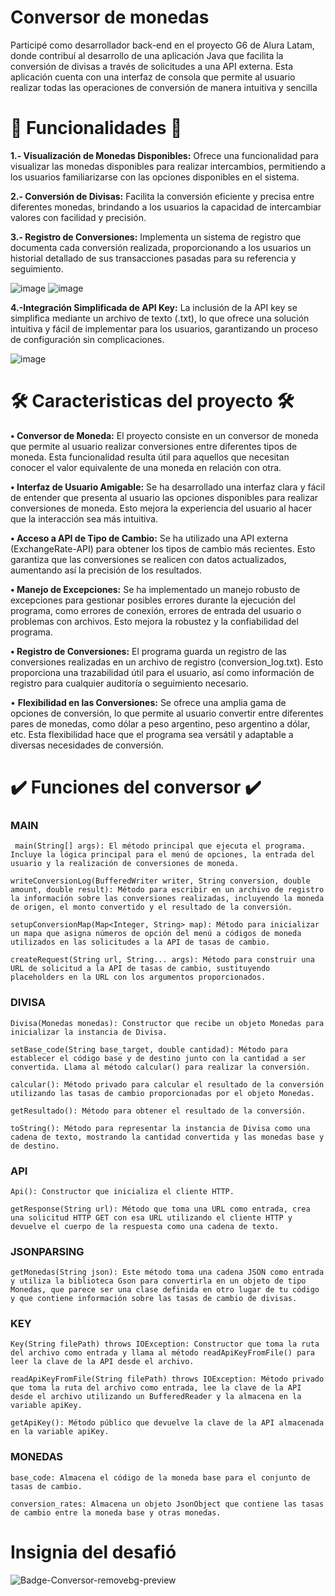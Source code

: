 # Conversor de monedas

Participé como desarrollador back-end en el proyecto G6 de Alura Latam, donde contribuí al desarrollo de una aplicación Java que facilita la conversión de divisas a través de solicitudes a una API externa. Esta aplicación cuenta con una interfaz de consola que permite al usuario realizar todas las operaciones de conversión de manera intuitiva y sencilla


# **🔧 Funcionalidades 🔧**

**1.- Visualización de Monedas Disponibles:** Ofrece una funcionalidad para visualizar las monedas disponibles para realizar intercambios, permitiendo a los usuarios familiarizarse con las opciones disponibles en el sistema.

**2.- Conversión de Divisas:** Facilita la conversión eficiente y precisa entre diferentes monedas, brindando a los usuarios la capacidad de intercambiar valores con facilidad y precisión.

**3.- Registro de Conversiones:** Implementa un sistema de registro que documenta cada conversión realizada, proporcionando a los usuarios un historial detallado de sus transacciones pasadas para su referencia y seguimiento.

![image](https://github.com/PATSIMA/Conversor_de_monedas/assets/91814599/2fb78132-a3ef-4348-9024-151496dada92)
![image](https://github.com/PATSIMA/Conversor_de_monedas/assets/91814599/37eec7c4-7429-4fc3-a2bc-a410a387e409)

**4.-Integración Simplificada de API Key:** La inclusión de la API key se simplifica mediante un archivo de texto (.txt), lo que ofrece una solución intuitiva y fácil de implementar para los usuarios, garantizando un proceso de configuración sin complicaciones.

![image](https://github.com/PATSIMA/Conversor_de_monedas/assets/91814599/2c0d8669-28ad-49e6-9fd0-711c4f61f13e)

# **🛠️ Caracteristicas del proyecto 🛠️**

**•	 Conversor de Moneda:** El proyecto consiste en un conversor de moneda que permite al usuario realizar conversiones entre diferentes tipos de moneda. Esta funcionalidad resulta útil para aquellos que necesitan conocer el valor equivalente de una moneda en relación con otra.

**•	 Interfaz de Usuario Amigable:** Se ha desarrollado una interfaz clara y fácil de entender que presenta al usuario las opciones disponibles para realizar conversiones de moneda. Esto mejora la experiencia del usuario al hacer que la interacción sea más intuitiva.

**•	Acceso a API de Tipo de Cambio:** Se ha utilizado una API externa (ExchangeRate-API) para obtener los tipos de cambio más recientes. Esto garantiza que las conversiones se realicen con datos actualizados, aumentando así la precisión de los resultados.

**• Manejo de Excepciones:** Se ha implementado un manejo robusto de excepciones para gestionar posibles errores durante la ejecución del programa, como errores de conexión, errores de entrada del usuario o problemas con archivos. Esto mejora la robustez y la confiabilidad del programa.

**• Registro de Conversiones:** El programa guarda un registro de las conversiones realizadas en un archivo de registro (conversion_log.txt). Esto proporciona una trazabilidad útil para el usuario, así como información de registro para cualquier auditoría o seguimiento necesario.

• **Flexibilidad en las Conversiones:** Se ofrece una amplia gama de opciones de conversión, lo que permite al usuario convertir entre diferentes pares de monedas, como dólar a peso argentino, peso argentino a dólar, etc. Esta flexibilidad hace que el programa sea versátil y adaptable a diversas necesidades de conversión.


# ✔️ Funciones del conversor  ✔️ 

###   MAIN 
` main(String[] args): El método principal que ejecuta el programa. Incluye la lógica principal para el menú de opciones, la entrada del usuario y la realización de conversiones de moneda.`

 `writeConversionLog(BufferedWriter writer, String conversion, double amount, double result): Método para escribir en un archivo de registro la información sobre las conversiones realizadas, incluyendo la moneda de origen, el monto convertido y el resultado de la conversión.`
 
`setupConversionMap(Map<Integer, String> map): Método para inicializar un mapa que asigna números de opción del menú a códigos de moneda utilizados en las solicitudes a la API de tasas de cambio.`

`createRequest(String url, String... args): Método para construir una URL de solicitud a la API de tasas de cambio, sustituyendo placeholders en la URL con los argumentos proporcionados.`

### DIVISA
`Divisa(Monedas monedas): Constructor que recibe un objeto Monedas para inicializar la instancia de Divisa.`

`setBase_code(String base_target, double cantidad): Método para establecer el código base y de destino junto con la cantidad a ser convertida. Llama al método calcular() para realizar la conversión.`

`calcular(): Método privado para calcular el resultado de la conversión utilizando las tasas de cambio proporcionadas por el objeto Monedas.`

`getResultado(): Método para obtener el resultado de la conversión.`

`toString(): Método para representar la instancia de Divisa como una cadena de texto, mostrando la cantidad convertida y las monedas base y de destino.`

### API
`Api(): Constructor que inicializa el cliente HTTP.`

`getResponse(String url): Método que toma una URL como entrada, crea una solicitud HTTP GET con esa URL utilizando el cliente HTTP y devuelve el cuerpo de la respuesta como una cadena de texto.`

### JSONPARSING 
`getMonedas(String json): Este método toma una cadena JSON como entrada y utiliza la biblioteca Gson para convertirla en un objeto de tipo Monedas, que parece ser una clase definida en otro lugar de tu código y que contiene información sobre las tasas de cambio de divisas.`

### KEY
`Key(String filePath) throws IOException: Constructor que toma la ruta del archivo como entrada y llama al método readApiKeyFromFile() para leer la clave de la API desde el archivo.`

`readApiKeyFromFile(String filePath) throws IOException: Método privado que toma la ruta del archivo como entrada, lee la clave de la API desde el archivo utilizando un BufferedReader y la almacena en la variable apiKey.`

`getApiKey(): Método público que devuelve la clave de la API almacenada en la variable apiKey.`

### MONEDAS
`base_code: Almacena el código de la moneda base para el conjunto de tasas de cambio.`

`conversion_rates: Almacena un objeto JsonObject que contiene las tasas de cambio entre la moneda base y otras monedas.
`
# Insignia del desafió
![Badge-Conversor-removebg-preview](https://github.com/PATSIMA/Conversor_de_monedas/assets/91814599/c2a2c6d9-0dc3-488b-889c-6dc662aa4bf4)

